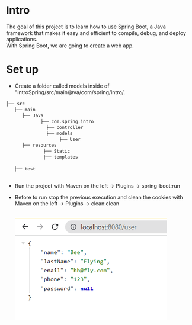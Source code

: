 # Intro

The goal of this project is to learn how to use Spring Boot, a Java framework that makes it easy and efficient to compile, debug, and deploy applications.<br> With Spring Boot, we are going to create a web app. 

# Set up

[//]: # (- Check the introduction in [introduction in]&#40;https://github.com/BeatrizBravo/introSpring&#41; to set up your project.)
  
-  Create a folder called models inside of "introSpring/src/main/java/com/spring/intro/.




[^1]: MVC Design Pattern - GeeksforGeeks. (s.f.). GeeksforGeeks. https://www.geeksforgeeks.org/mvc-design-pattern/.

```
├── src
   ├── main
      ├── Java
             ├── com.spring.intro
               ├── controller
               ├── models
                    ├── User
      ├── resources
              ├── Static
              ├── templates
     
   ├── test              
       
```

- Run the project with Maven on the left -> Plugins -> spring-boot:run
- Before to run stop  the previous execution and clean the cookies with  Maven on the left -> Plugins ->  clean:clean



  <br>![enpoint "/user"](images/controller2.PNG)